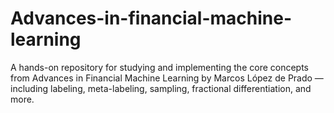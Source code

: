 # Advances-in-financial-machine-learning
A hands-on repository for studying and implementing the core concepts from Advances in Financial Machine Learning by Marcos López de Prado — including labeling, meta-labeling, sampling, fractional differentiation, and more.
